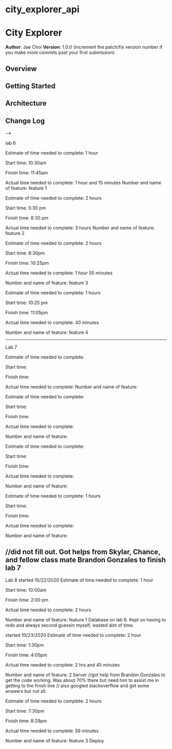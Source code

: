 # city_explorer_api

# City Explorer

**Author**: Jae Choi
**Version**: 1.0.0 (increment the patch/fix version number if you make more commits past your first submission)

## Overview
<!-- Provide a high level overview of what this application is and why you are building it, beyond the fact that it's an assignment for this class. (i.e. What's your problem domain?) -->

## Getting Started
<!-- What are the steps that a user must take in order to build this app on their own machine and get it running? -->

## Architecture
<!-- Provide a detailed description of the application design. What technologies (languages, libraries, etc) you're using, and any other relevant design information. -->

## Change Log
<!-- Use this area to document the iterative changes made to your application as each feature is successfully implemented. Use time stamps. Here's an examples:

01-01-2001 4:59pm - Application now has a fully-functional express server, with a GET route for the location resource.

## Credits and Collaborations
<!-- Give credit (and a link) to other people or resources that helped you build this application. -->
-->

lab 6

Estimate of time needed to complete: 1 hour

Start time: 10:30am

Finish time: 11:45am

Actual time needed to complete: 1 hour and 15 minutes
Number and name of feature: feature 1



Estimate of time needed to complete: 2 hours

Start time: 5:30 pm

Finish time: 8:30 pm

Actual time needed to complete:  3 hours
Number and name of feature: feature 2


Estimate of time needed to complete: 2 hours

Start time:  8:30pm

Finish time: 10:25pm

Actual time needed to complete:  1 hour 55 minutes

Number and name of feature: feature 3



Estimate of time needed to complete: 1 hours

Start time:  10:25 pm

Finish time: 11:05pm

Actual time needed to complete:  40 minutes

Number and name of feature: feature 4

----------------------------------------------------
Lab 7

Estimate of time needed to complete:

Start time: 

Finish time: 

Actual time needed to complete:
Number and name of feature: 



Estimate of time needed to complete: 

Start time: 

Finish time:

Actual time needed to complete:  

Number and name of feature: 


Estimate of time needed to complete: 

Start time:  

Finish time: 

Actual time needed to complete:  

Number and name of feature:



Estimate of time needed to complete: 1 hours

Start time:  

Finish time: 

Actual time needed to complete: 

Number and name of feature: 

//did not fill out. Got helps from Skylar, Chance, and fellow class mate Brandon Gonzales to finish lab 7
--------------------------------------------------------
Lab 8
started 10/22/2020
Estimate of time needed to complete: 1 hour

Start time: 10:00am

Finish time: 2:00 pm

Actual time needed to complete: 2 hours

Number and name of feature: feature 1 Database on lab 8. Kept on having to redo and always second guessin myself, wasted alot of time.



started 10/23/2020
Estimate of time needed to complete: 2 hour

Start time: 1:30pm

Finish time: 4:05pm

Actual time needed to complete: 2 hrs and 45 minutes

Number and name of feature: 2 Server
//got help from Brandon Gonzales to get the code working. Was about 70% there but need him to assist me in getting to the finish line
// also googled stackoverflow and got some answers but not all.


Estimate of time needed to complete: 2 hours

Start time:  7:30pm

Finish time: 8:29pm

Actual time needed to complete:  59 minutes 

Number and name of feature: feature 3 Deploy
